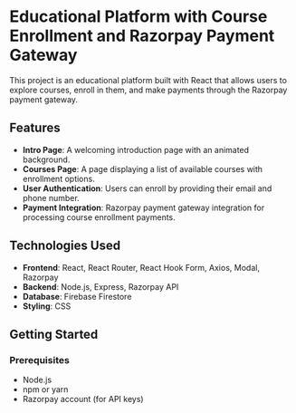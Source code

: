 # Educational Platform with Course Enrollment and Razorpay Payment Gateway

This project is an educational platform built with React that allows users to explore courses, enroll in them, and make payments through the Razorpay payment gateway.

## Features

- **Intro Page**: A welcoming introduction page with an animated background.
- **Courses Page**: A page displaying a list of available courses with enrollment options.
- **User Authentication**: Users can enroll by providing their email and phone number.
- **Payment Integration**: Razorpay payment gateway integration for processing course enrollment payments.

## Technologies Used

- **Frontend**: React, React Router, React Hook Form, Axios, Modal, Razorpay
- **Backend**: Node.js, Express, Razorpay API
- **Database**: Firebase Firestore
- **Styling**: CSS

## Getting Started

### Prerequisites

- Node.js
- npm or yarn
- Razorpay account (for API keys)

